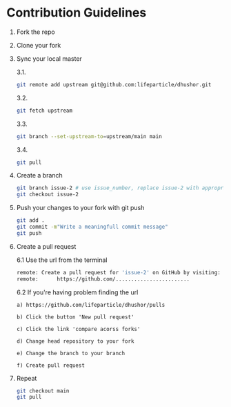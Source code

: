 # Contribution Guidelines

1.  Fork the repo
2.  Clone your fork
3.  Sync your local master

    3.1.

    ```bash
    git remote add upstream git@github.com:lifeparticle/dhushor.git
    ```

    3.2.

    ```bash
    git fetch upstream
    ```

    3.3.

    ```bash
    git branch --set-upstream-to=upstream/main main
    ```

    3.4.

    ```bash
    git pull
    ```

4.  Create a branch
    ```bash
    git branch issue-2 # use issue_number, replace issue-2 with appropriate branch name
    git checkout issue-2
    ```
5.  Push your changes to your fork with git push
    ```bash
    git add .
    git commit -m"Write a meaningfull commit message"
    git push
    ```
6.  Create a pull request

    6.1 Use the url from the terminal

    ```bash
    remote: Create a pull request for 'issue-2' on GitHub by visiting:
    remote:      https://github.com/........................
    ```

    6.2 If you're having problem finding the url

        a) https://github.com/lifeparticle/dhushor/pulls

        b) Click the button 'New pull request'

        c) Click the link 'compare acorss forks'

        d) Change head repository to your fork

        e) Change the branch to your branch

        f) Create pull request

7.  Repeat

    ```bash
    git checkout main
    git pull
    ```
